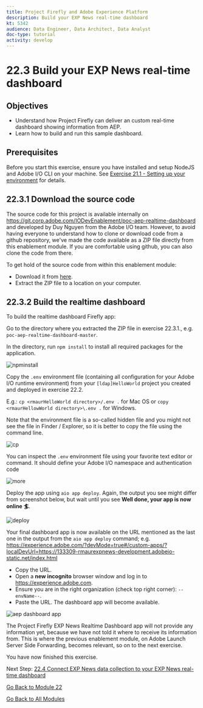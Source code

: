 ```yaml
---
title: Project Firefly and Adobe Experience Platform
description: Build your EXP News real-time dashboard
kt: 5342
audience: Data Engineer, Data Architect, Data Analyst
doc-type: tutorial
activity: develop
---
```

# 22.3 Build your EXP News real-time dashboard

## Objectives

- Understand how Project Firefly can deliver an custom real-time dashboard showing information from AEP.
- Learn how to build and run this sample dashboard.

## Prerequisites

Before you start this exercise, ensure you have installed and setup NodeJS and Adobe I/O CLI on your machine. See [Exercise 21.1 - Setting up your environment](./ex1.md) for details.

## 22.3.1 Download the source code

The source code for this project is available internally on https://git.corp.adobe.com/IODevEnablement/poc-aep-realtime-dashboard and developed by Duy Nguyen from the Adobe I/O team.
However, to avoid having everyone to understand how to clone or download code from a github repository, we've made the code available as a ZIP file directly from this enablement module. If you are comfortable using github, you can also clone the code from there.

To get hold of the source code from within this enablement module:

- Download it from [here](./source/poc-aep-realtime-dashboard-master.zip).
- Extract the ZIP file to a location on your computer.

## 22.3.2 Build the realtime dashboard

To build the realtime dashboard Firefly app:

Go to the directory where you extracted the ZIP file in exercise 22.3.1., e.g. `poc-aep-realtime-dashboard-master`.

In the directory, run `npm install` to install all required packages for the application.

![npminstall](images/npminstall.png)

Copy the `.env` environment file (containing all configuration for your Adobe I/O runtime environment) from your `[ldap]HelloWorld` project you created and deployed in exercise 22.2. 

E.g.: `cp <rmaurHelloWorld directory>/.env .` for Mac OS 
or `copy <rmaurHellowWorld directory>\.env .` for Windows.  

Note that the environment file is a so-called hidden file and you might not see the file in Finder / Explorer, so it is better to copy the file using the command line.

![cp](./images/cp.png)

You can inspect the `.env` environment file using your favorite text editor or command. It should define your Adobe I/O namespace and authentication code

![more](images/more.png)

Deploy the app using `aio app deploy`. Again, the output you see might differ from screenshot below, but wait until you see **Well done, your app is now online 🏄**.

![deploy](./images/deploy.png)

Your final dashboard app is now available on the URL mentioned as the last one in the output from the `aio app deploy` command; e.g. https://experience.adobe.com/?devMode=true#/custom-apps/?localDevUrl=https://133309-rmaurexpnews-development.adobeio-static.net/index.html

- Copy the URL.
- Open a **new incognito** browser window and log in to https://experience.adobe.com.
- Ensure you are in the right organization (check top right corner): `--envName--`.
- Paste the URL. The dashboard app will become available.

![aep dashboard app](./images/aep-dashboard-app.png)
   
The Project Firefly EXP News Realtime Dashboard app will not provide any information yet, because we have not told it where to receive its information from. This is where the previous enablement module, on Adobe Launch Server Side Forwarding, becomes relevant, so on to the next exercise.

You have now finished this exercise. 

Next Step: [22.4 Connect EXP News data collection to your EXP News real-time dashboard](./ex4.md)

[Go Back to Module 22](./adobe-io-firefly.md)

[Go Back to All Modules](../../overview.md)
